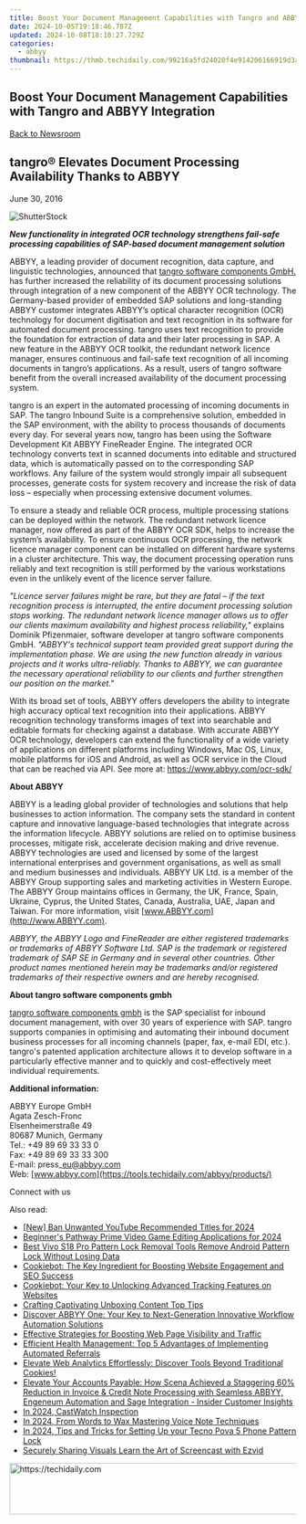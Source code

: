 ```yaml
---
title: Boost Your Document Management Capabilities with Tangro and ABBYY Integration
date: 2024-10-05T19:18:46.787Z
updated: 2024-10-08T18:18:27.729Z
categories:
  - abbyy
thumbnail: https://thmb.techidaily.com/99216a5fd24020f4e914206166919d3aff0939ed370c089abccf39caae51dc78.jpg
---
```


## Boost Your Document Management Capabilities with Tangro and ABBYY Integration

[Back to Newsroom](https://tools.techidaily.com/abbyy/products/)

## tangro® Elevates Document Processing Availability Thanks to ABBYY

June 30, 2016

![ShutterStock](https://content.abbyy.com/-/media/project/abbyy/abbyy/branchtemplates/shutterstock_1272462163_1296-x-729.jpg?h=729&iar=0&w=1296)

_**New functionality in integrated OCR technology strengthens fail-safe processing capabilities of SAP-based document management solution**_ 
  
ABBYY, a leading provider of document recognition, data capture, and linguistic technologies, announced that [tangro software components GmbH.](http://www.tangro.de/en.html) has further increased the reliability of its document processing solutions through integration of a new component of the ABBYY OCR technology. The Germany-based provider of embedded SAP solutions and long-standing ABBYY customer integrates ABBYY’s optical character recognition (OCR) technology for document digitisation and text recognition in its software for automated document processing. tangro uses text recognition to provide the foundation for extraction of data and their later processing in SAP. A new feature in the ABBYY OCR toolkit, the redundant network licence manager, ensures continuous and fail-safe text recognition of all incoming documents in tangro’s applications. As a result, users of tangro software benefit from the overall increased availability of the document processing system.  
  
tangro is an expert in the automated processing of incoming documents in SAP. The tangro Inbound Suite is a comprehensive solution, embedded in the SAP environment, with the ability to process thousands of documents every day. For several years now, tangro has been using the Software Development Kit ABBYY FineReader Engine. The integrated OCR technology converts text in scanned documents into editable and structured data, which is automatically passed on to the corresponding SAP workflows. Any failure of the system would strongly impair all subsequent processes, generate costs for system recovery and increase the risk of data loss – especially when processing extensive document volumes.  
  
To ensure a steady and reliable OCR process, multiple processing stations can be deployed within the network. The redundant network licence manager, now offered as part of the ABBYY OCR SDK, helps to increase the system’s availability. To ensure continuous OCR processing, the network licence manager component can be installed on different hardware systems in a cluster architecture. This way, the document processing operation runs reliably and text recognition is still performed by the various workstations even in the unlikely event of the licence server failure.

  
_"Licence server failures might be rare, but they are fatal – if the text recognition process is interrupted, the entire document processing solution stops working. The redundant network licence manager allows us to offer our clients maximum availability and highest process reliability,"_ explains Dominik Pfizenmaier, software developer at tangro software components GmbH. _"ABBYY's technical support team provided great support during the implementation phase. We are using the new function already in various projects and it works ultra-reliably. Thanks to ABBYY, we can guarantee the necessary operational reliability to our clients and further strengthen our position on the market."_ 
  
With its broad set of tools, ABBYY offers developers the ability to integrate high accuracy optical text recognition into their applications. ABBYY recognition technology transforms images of text into searchable and editable formats for checking against a database. With accurate ABBYY OCR technology, developers can extend the functionality of a wide variety of applications on different platforms including Windows, Mac OS, Linux, mobile platforms for iOS and Android, as well as OCR service in the Cloud that can be reached via API. See more at: [](https://tools.techidaily.com/abbyy/products/)<https://www.abbyy.com/ocr-sdk/>  
  
**About ABBYY**

ABBYY is a leading global provider of technologies and solutions that help businesses to action information. The company sets the standard in content capture and innovative language-based technologies that integrate across the information lifecycle. ABBYY solutions are relied on to optimise business processes, mitigate risk, accelerate decision making and drive revenue. ABBYY technologies are used and licensed by some of the largest international enterprises and government organisations, as well as small and medium businesses and individuals. ABBYY UK Ltd. is a member of the ABBYY Group supporting sales and marketing activities in Western Europe. The ABBYY Group maintains offices in Germany, the UK, France, Spain, Ukraine, Cyprus, the United States, Canada, Australia, UAE, Japan and Taiwan. For more information, visit [www.ABBYY.com](http://www.ABBYY.com).

_ABBYY, the ABBYY Logo_ _and FineReader_ _are either registered trademarks or trademarks of ABBYY Software Ltd. SAP is the trademark or registered trademark of SAP SE in Germany and in several other countries. Other product names mentioned herein may be trademarks and/or registered trademarks of their respective owners and are hereby recognised._ 
  
**About tangro software components gmbh**

[tangro software components gmbh](http://www.tangro.de) is the SAP specialist for inbound document management, with over 30 years of experience with SAP. tangro supports companies in optimising and automating their inbound document business processes for all incoming channels (paper, fax, e-mail EDI, etc.). tangro's patented application architecture allows it to develop software in a particularly effective manner and to quickly and cost-effectively meet individual requirements.

  
**Additional information:**

ABBYY Europe GmbH  
Agata Zesch-Fronc  
Elsenheimerstraße 49   
80687 Munich, Germany  
Tel.: +49 89 69 33 33 0  
Fax: +49 89 69 33 33 300  
E-mail: press\_eu@abbyy.com  
Web: [www.abbyy.com](https://tools.techidaily.com/abbyy/products/)

Connect with us

<ins class="adsbygoogle"
     style="display:block"
     data-ad-format="autorelaxed"
     data-ad-client="ca-pub-7571918770474297"
     data-ad-slot="1223367746"></ins>

<ins class="adsbygoogle"
     style="display:block"
     data-ad-client="ca-pub-7571918770474297"
     data-ad-slot="8358498916"
     data-ad-format="auto"
     data-full-width-responsive="true"></ins>

<span class="atpl-alsoreadstyle">Also read:</span>
<div><ul>
<li><a href="https://youtube-data.techidaily.com/an-unwanted-youtube-recommended-titles-for-2024/"><u>[New] Ban Unwanted YouTube Recommended Titles for 2024</u></a></li>
<li><a href="https://screen-recording.techidaily.com/beginners-pathway-prime-video-game-editing-applications-for-2024/"><u>Beginner's Pathway Prime Video Game Editing Applications for 2024</u></a></li>
<li><a href="https://unlock-android.techidaily.com/best-vivo-s18-pro-pattern-lock-removal-tools-remove-android-pattern-lock-without-losing-data-by-drfone-android/"><u>Best Vivo S18 Pro Pattern Lock Removal Tools Remove Android Pattern Lock Without Losing Data</u></a></li>
<li><a href="https://solve-marvelous.techidaily.com/cookiebot-the-key-ingredient-for-boosting-website-engagement-and-seo-success/"><u>Cookiebot: The Key Ingredient for Boosting Website Engagement and SEO Success</u></a></li>
<li><a href="https://solve-marvelous.techidaily.com/cookiebot-your-key-to-unlocking-advanced-tracking-features-on-websites/"><u>Cookiebot: Your Key to Unlocking Advanced Tracking Features on Websites</u></a></li>
<li><a href="https://article-tips.techidaily.com/crafting-captivating-unboxing-content-top-tips/"><u>Crafting Captivating Unboxing Content Top Tips</u></a></li>
<li><a href="https://solve-marvelous.techidaily.com/discover-abbyy-one-your-key-to-next-generation-innovative-workflow-automation-solutions/"><u>Discover ABBYY One: Your Key to Next-Generation Innovative Workflow Automation Solutions</u></a></li>
<li><a href="https://solve-marvelous.techidaily.com/effective-strategies-for-boosting-web-page-visibility-and-traffic/"><u>Effective Strategies for Boosting Web Page Visibility and Traffic</u></a></li>
<li><a href="https://solve-marvelous.techidaily.com/efficient-health-management-top-5-advantages-of-implementing-automated-referrals/"><u>Efficient Health Management: Top 5 Advantages of Implementing Automated Referrals</u></a></li>
<li><a href="https://solve-marvelous.techidaily.com/elevate-web-analytics-effortlessly-discover-tools-beyond-traditional-cookies/"><u>Elevate Web Analytics Effortlessly: Discover Tools Beyond Traditional Cookies!</u></a></li>
<li><a href="https://solve-marvelous.techidaily.com/elevate-your-accounts-payable-how-scena-achieved-a-staggering-60-reduction-in-invoice-and-credit-note-processing-with-seamless-abbyy-engeneum-automation-and11/"><u>Elevate Your Accounts Payable: How Scena Achieved a Staggering 60% Reduction in Invoice & Credit Note Processing with Seamless ABBYY, Engeneum Automation and Sage Integration - Insider Customer Insights</u></a></li>
<li><a href="https://on-screen-recording.techidaily.com/in-2024-castwatch-inspection/"><u>In 2024, CastWatch Inspection</u></a></li>
<li><a href="https://some-knowledge.techidaily.com/in-2024-from-words-to-wax-mastering-voice-note-techniques/"><u>In 2024, From Words to Wax Mastering Voice Note Techniques</u></a></li>
<li><a href="https://unlock-android.techidaily.com/in-2024-tips-and-tricks-for-setting-up-your-tecno-pova-5-phone-pattern-lock-by-drfone-android/"><u>In 2024, Tips and Tricks for Setting Up your Tecno Pova 5 Phone Pattern Lock</u></a></li>
<li><a href="https://screen-video-capture.techidaily.com/securely-sharing-visuals-learn-the-art-of-screencast-with-ezvid/"><u>Securely Sharing Visuals Learn the Art of Screencast with Ezvid</u></a></li>
</ul></div>

<!-- affiliate ads begin -->
<a href="https://aligracehair.sjv.io/c/5597632/2047351/19272" target="_top" id="2047351">
  <img src="//a.impactradius-go.com/display-ad/19272-2047351" border="0" alt="https://techidaily.com" width="728" height="90"/>
</a>
<img height="0" width="0" src="https://aligracehair.sjv.io/i/5597632/2047351/19272" style="position:absolute;visibility:hidden;" border="0" />
<!-- affiliate ads end -->

